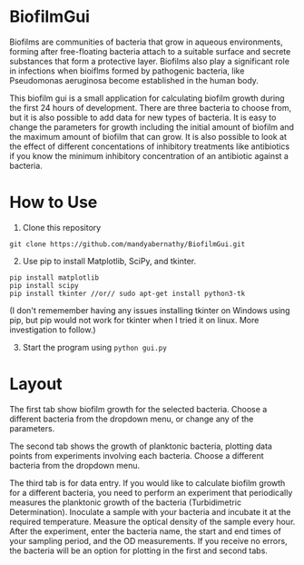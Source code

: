 # BiofilmGui

Biofilms are communities of bacteria that grow in aqueous environments, 
forming after free-floating bacteria attach to a suitable surface and 
secrete substances that form a protective layer. Biofilms also play a 
significant role in infections when bioiflms formed by pathogenic bacteria, 
like Pseudomonas aeruginosa become established in the human body. 

This biofilm gui is a small application for calculating biofilm growth 
during the first 24 hours of development. There are three bacteria to 
choose from, but it is also possible to add data for new types of bacteria. 
It is easy to change the parameters for growth including the initial amount
of biofilm and the maximum amount of biofilm that can grow. It is also 
possible to look at the effect of different concentations of inhibitory 
treatments like antibiotics if you know the minimum inhibitory concentration
of an antibiotic against a bacteria. 

# How to Use

1. Clone this repository

`git clone https://github.com/mandyabernathy/BiofilmGui.git`

2. Use pip to install Matplotlib, SciPy, and tkinter.
```
pip install matplotlib
pip install scipy
pip install tkinter //or// sudo apt-get install python3-tk
```
(I don't rememember having 
any issues installing tkinter on Windows using pip, but pip would not work 
for tkinter when I tried it on linux. More investigation to follow.)

3. Start the program using 
    `python gui.py`

# Layout

The first tab show biofilm growth for the selected bacteria. Choose a different bacteria from the dropdown menu, or change any of the parameters.

The second tab shows the growth of planktonic bacteria, plotting data points from experiments involving each bacteria. Choose a different bacteria from
the dropdown menu.

The third tab is for data entry. If you would like to calculate biofilm growth for a different bacteria, you need to perform an experiment that periodically measures the planktonic growth of the bacteria (Turbidimetric Determination). Inoculate a sample with your bacteria and incubate it at the required temperature. Measure the optical density of the sample every hour. After the experiment, enter the bacteria name, the start and end times of your sampling period, and the OD measurements. If you receive no errors, the bacteria will be an option for plotting in the first and second tabs. 
